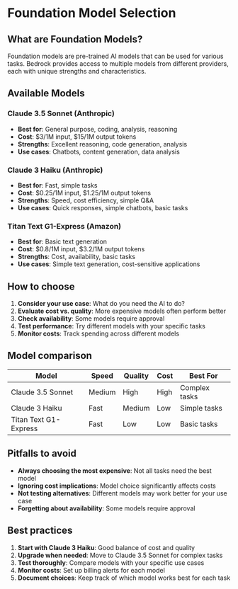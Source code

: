 # Foundation Model Selection

## What are Foundation Models?

Foundation models are pre-trained AI models that can be used for various tasks. Bedrock provides access to multiple models from different providers, each with unique strengths and characteristics.

## Available Models

### Claude 3.5 Sonnet (Anthropic)

- **Best for**: General purpose, coding, analysis, reasoning
- **Cost**: $3/1M input, $15/1M output tokens
- **Strengths**: Excellent reasoning, code generation, analysis
- **Use cases**: Chatbots, content generation, data analysis

### Claude 3 Haiku (Anthropic)

- **Best for**: Fast, simple tasks
- **Cost**: $0.25/1M input, $1.25/1M output tokens
- **Strengths**: Speed, cost efficiency, simple Q&A
- **Use cases**: Quick responses, simple chatbots, basic tasks

### Titan Text G1-Express (Amazon)

- **Best for**: Basic text generation
- **Cost**: $0.8/1M input, $3.2/1M output tokens
- **Strengths**: Cost, availability, basic tasks
- **Use cases**: Simple text generation, cost-sensitive applications

## How to choose

1. **Consider your use case**: What do you need the AI to do?
2. **Evaluate cost vs. quality**: More expensive models often perform better
3. **Check availability**: Some models require approval
4. **Test performance**: Try different models with your specific tasks
5. **Monitor costs**: Track spending across different models

## Model comparison

| Model                 | Speed  | Quality | Cost | Best For      |
| --------------------- | ------ | ------- | ---- | ------------- |
| Claude 3.5 Sonnet     | Medium | High    | High | Complex tasks |
| Claude 3 Haiku        | Fast   | Medium  | Low  | Simple tasks  |
| Titan Text G1-Express | Fast   | Low     | Low  | Basic tasks   |

## Pitfalls to avoid

- **Always choosing the most expensive**: Not all tasks need the best model
- **Ignoring cost implications**: Model choice significantly affects costs
- **Not testing alternatives**: Different models may work better for your use case
- **Forgetting about availability**: Some models require approval

## Best practices

1. **Start with Claude 3 Haiku**: Good balance of cost and quality
2. **Upgrade when needed**: Move to Claude 3.5 Sonnet for complex tasks
3. **Test thoroughly**: Compare models with your specific use cases
4. **Monitor costs**: Set up billing alerts for each model
5. **Document choices**: Keep track of which model works best for each task
